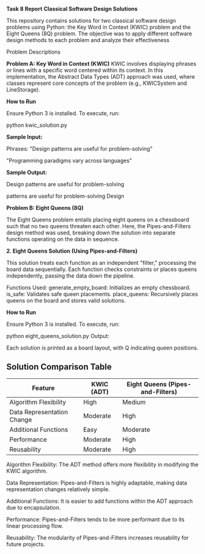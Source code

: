 **Task 8 Report**
**Classical Software Design Solutions**

This repository contains solutions for two classical software design problems using Python: the Key Word in Context (KWIC) problem and the Eight Queens (8Q) problem. The objective was to apply different software design methods to each problem and analyze their effectiveness

Problem Descriptions

**Problem A: Key Word in Context (KWIC)**
KWIC involves displaying phrases or lines with a specific word centered within its context. In this implementation, the Abstract Data Types (ADT) approach was used, where classes represent core concepts of the problem (e.g., KWICSystem and LineStorage).

**How to Run**

Ensure Python 3 is installed.
To execute, run:

python kwic_solution.py

**Sample Input:**

Phrases: "Design patterns are useful for problem-solving"

"Programming paradigms vary across languages"


**Sample Output:**

Design patterns are useful for problem-solving

patterns are useful for problem-solving Design


**Problem B: Eight Queens (8Q)**


The Eight Queens problem entails placing eight queens on a chessboard such that no two queens threaten each other. Here, the Pipes-and-Filters design method was used, breaking down the solution into separate functions operating on the data in sequence.

**2. Eight Queens Solution (Using Pipes-and-Filters)**
   
This solution treats each function as an independent "filter," processing the board data sequentially. Each function checks constraints or places queens independently, passing the data down the pipeline.

Functions Used:
generate_empty_board: Initializes an empty chessboard.
is_safe: Validates safe queen placements.
place_queens: Recursively places queens on the board and stores valid solutions.

**How to Run**

Ensure Python 3 is installed.
To execute, run:

python eight_queens_solution.py
Output:

Each solution is printed as a board layout, with Q indicating queen positions.

## Solution Comparison Table

| Feature                   | KWIC (ADT)   | Eight Queens (Pipes-and-Filters) |
|---------------------------|--------------|----------------------------------|
| Algorithm Flexibility     | High         | Medium                           |
| Data Representation Change| Moderate     | High                             |
| Additional Functions      | Easy         | Moderate                         |
| Performance               | Moderate     | High                             |
| Reusability               | Moderate     | High                             |


Algorithm Flexibility: The ADT method offers more flexibility in modifying the KWIC algorithm.

Data Representation: Pipes-and-Filters is highly adaptable, making data representation changes relatively simple.

Additional Functions: It is easier to add functions within the ADT approach due to encapsulation.

Performance: Pipes-and-Filters tends to be more performant due to its linear processing flow.

Reusability: The modularity of Pipes-and-Filters increases reusability for future projects.

